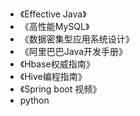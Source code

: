 

* 《Effective Java》
* 《高性能MySQL》
* 《数据密集型应用系统设计》
* 《阿里巴巴Java开发手册》
* 《Hbase权威指南》
* 《Hive编程指南》
* 《Spring boot 视频》
* python

